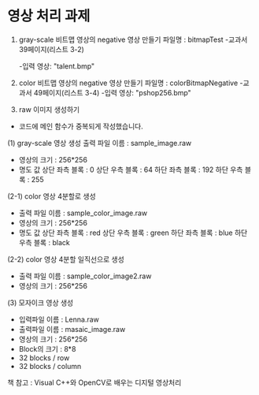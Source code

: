 # 영상 처리 과제

 

1. gray-scale 비트맵 영상의 negative 영상 만들기
파일명 : bitmapTest
   -교과서 39페이지(리스트 3-2)

   -입력 영상: "talent.bmp"

2. color 비트맵 영상의 negative 영상 만들기
파일명 : colorBitmapNegative
   -교과서 49페이지(리스트 3-4)
   -입력 영상: "pshop256.bmp"

3. raw 이미지 생성하기

* 코드에 메인 함수가 중복되게 작성했습니다.


(1) gray-scale 영상 생성
출력 파일 이름 : sample_image.raw
- 영상의 크기 : 256*256
- 명도 값
   상단 좌측 블록 : 0
   상단 우측 블록 : 64
   하단 좌측 블록 : 192
   하단 우측 블록 : 255

(2-1) color 영상 4분할로 생성
- 출력 파일 이름 : sample_color_image.raw
- 영상의 크기 : 256*256
- 명도 값
   상단 좌측 블록 : red
   상단 우측 블록 : green
   하단 좌측 블록 : blue
   하단 우측 블록 : black

(2-2) color 영상 4분할 일직선으로 생성
- 출력 파일 이름 : sample_color_image2.raw
- 영상의 크기 : 256*256


(3) 모자이크 영상 생성
- 입력파일 이름 : Lenna.raw
- 출력파일 이름 : masaic_image.raw
- 영상의 크기 : 256*256
- Block의 크기 : 8*8
- 32 blocks / row
- 32 blocks / column

책 참고 : Visual C++와 OpenCV로 배우는 디지털 영상처리
